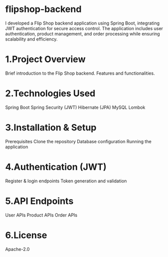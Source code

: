 # flipshop-backend

I developed a Flip Shop backend application using Spring Boot, integrating JWT authentication for secure access control. The application includes user authentication, product management, and order processing while ensuring scalability and efficiency.

# 1.Project Overview
Brief introduction to the Flip Shop backend.
Features and functionalities.

# 2.Technologies Used
Spring Boot
Spring Security (JWT)
Hibernate (JPA)
MySQL
Lombok

# 3.Installation & Setup
Prerequisites
Clone the repository
Database configuration
Running the application

# 4.Authentication (JWT)
Register & login endpoints
Token generation and validation

# 5.API Endpoints
User APIs
Product APIs
Order APIs

# 6.License
Apache-2.0
